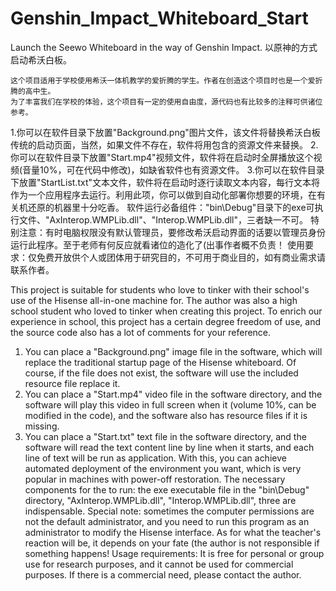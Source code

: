 # Genshin_Impact_Whiteboard_Start
Launch the Seewo Whiteboard in the way of Genshin Impact.
以原神的方式启动希沃白板。

    这个项目适用于学校使用希沃一体机教学的爱折腾的学生。作者在创造这个项目时也是一个爱折腾的高中生。
    为了丰富我们在学校的体验，这个项目有一定的使用自由度，源代码也有比较多的注释可供诸位参考。
1.你可以在软件目录下放置"Background.png"图片文件，该文件将替换希沃白板传统的启动页面，当然，如果文件不存在，软件将用包含的资源文件来替换。
2.你可以在软件目录下放置"Start.mp4"视频文件，软件将在启动时全屏播放这个视频(音量10%，可在代码中修改)，如缺省软件也有资源文件。
3.你可以在软件目录下放置"StartList.txt"文本文件，软件将在启动时逐行读取文本内容，每行文本将作为一个应用程序去运行。利用此项，你可以做到自动化部署你想要的环境，在有关机还原的机器里十分吃香。
    软件运行必备组件："bin\Debug"目录下的exe可执行文件、"AxInterop.WMPLib.dll"、"Interop.WMPLib.dll"，三者缺一不可。
    特别注意：有时电脑权限没有默认管理员，要修改希沃启动界面的话要以管理员身份运行此程序。至于老师有何反应就看诸位的造化了(出事作者概不负责！
    使用要求：仅免费开放供个人或团体用于研究目的，不可用于商业目的，如有商业需求请联系作者。

  This project is suitable for students who love to tinker with their school's use of the Hisense all-in-one machine for. The author was also a high school student who loved to tinker when creating this project.
  To enrich our experience in school, this project has a certain degree freedom of use, and the source code also has a lot of comments for your reference. 
1. You can place a "Background.png" image file in the software, which will replace the traditional startup page of the Hisense whiteboard. Of course, if the file does not exist, the software will use the included resource file replace it.
2. You can place a "Start.mp4" video file in the software directory, and the software will play this video in full screen when it (volume 10%, can be modified in the code), and the software also has resource files if it is missing.
3. You can place a "Start.txt" text file in the software directory, and the software will read the text content line by line when it starts, and each line of text will be run as application. With this, you can achieve automated deployment of the environment you want, which is very popular in machines with power-off restoration.
   The necessary components for the to run: the exe executable file in the "bin\Debug" directory, "AxInterop.WMPLib.dll", "Interop.WMPLib.dll", three are indispensable.
   Special note: sometimes the computer permissions are not the default administrator, and you need to run this program as an administrator to modify the Hisense interface. As for what the teacher's reaction will be, it depends on your fate (the author is not responsible if something happens!
   Usage requirements: It is free for personal or group use for research purposes, and it cannot be used for commercial purposes. If there is a commercial need, please contact the author.
